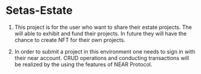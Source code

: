 # Setas-Estate

1. This project is for the user who want to share their estate projects. The will able to exhibit and fund their projects. In future they will have the chance to create NFT for their own projects.

2. In order to submit a project in this environment one needs to sign in with their near account. CRUD operations and conducting transactions will be realized by the using the features of NEAR Protocol.  

